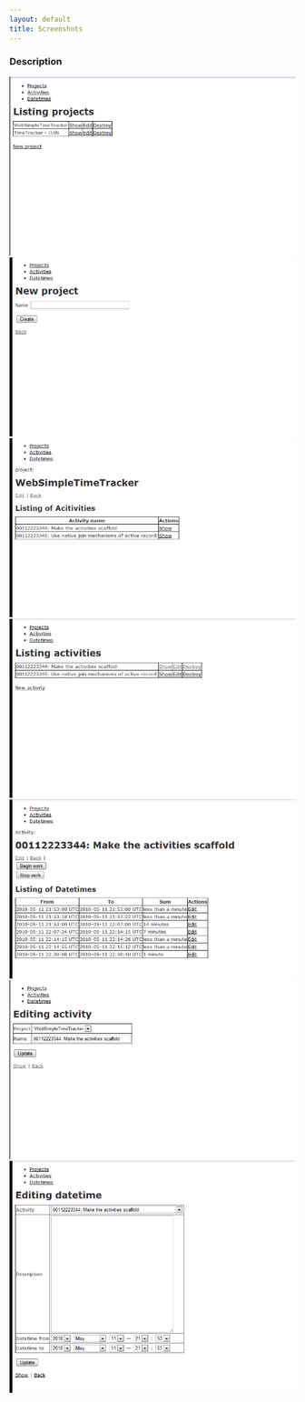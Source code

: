 ```yaml
---
layout: default
title: Screenshots
---
```

<h3>Description</h3>
<img src="images/screenshots/projects-index.png" />
<img src="images/screenshots/projects-new.png" />
<img src="images/screenshots/projects-show.png" />

<img src="images/screenshots/activities-index.png" />
<img src="images/screenshots/activities-show.png" />
<img src="images/screenshots/activities-edit.png" />

<img src="images/screenshots/datetimes-edit.png" />
